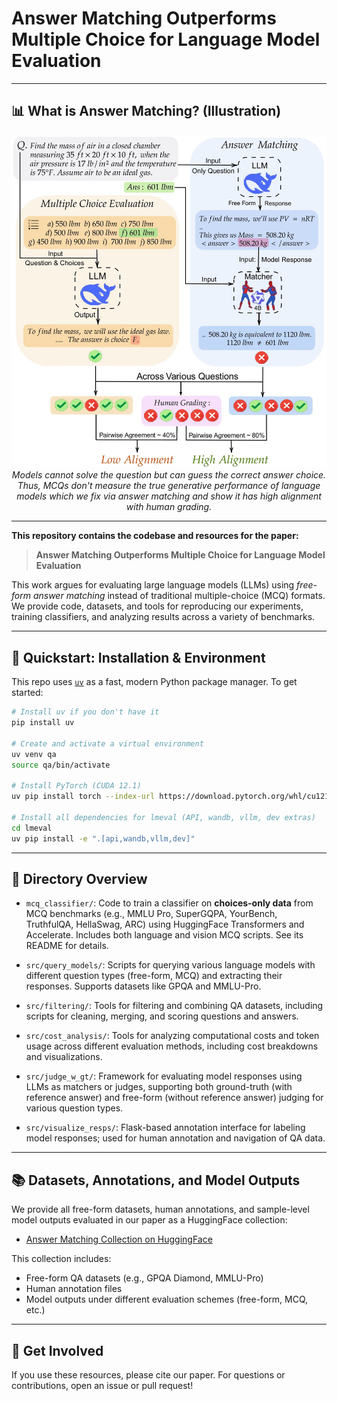 # Answer Matching Outperforms Multiple Choice for Language Model Evaluation

---

## 📊 What is Answer Matching? (Illustration)

<div align="center">
  <img src="data/mmlu_pro/fig1-illustration4.jpg" alt="Answer Matching vs MCQ Illustration" width="600"/>
  <br/>
  <em>Models cannot solve the question but can guess the correct answer choice. Thus, MCQs don't measure the true generative performance of language models which we fix via answer matching and show it has high alignment with human grading.</em>
</div>

---

**This repository contains the codebase and resources for the paper:**

> **Answer Matching Outperforms Multiple Choice for Language Model Evaluation**

This work argues for evaluating large language models (LLMs) using *free-form answer matching* instead of traditional multiple-choice (MCQ) formats. We provide code, datasets, and tools for reproducing our experiments, training classifiers, and analyzing results across a variety of benchmarks.

---

## 🚀 Quickstart: Installation & Environment

This repo uses [`uv`](https://github.com/astral-sh/uv) as a fast, modern Python package manager. To get started:

```bash
# Install uv if you don't have it
pip install uv

# Create and activate a virtual environment
uv venv qa
source qa/bin/activate

# Install PyTorch (CUDA 12.1)
uv pip install torch --index-url https://download.pytorch.org/whl/cu121

# Install all dependencies for lmeval (API, wandb, vllm, dev extras)
cd lmeval
uv pip install -e ".[api,wandb,vllm,dev]"
```


---

## 📂 Directory Overview

- `mcq_classifier/`: Code to train a classifier on <b>choices-only data</b> from MCQ benchmarks (e.g., MMLU Pro, SuperGQPA, YourBench, TruthfulQA, HellaSwag, ARC) using HuggingFace Transformers and Accelerate. Includes both language and vision MCQ scripts. See its README for details.

- `src/query_models/`: Scripts for querying various language models with different question types (free-form, MCQ) and extracting their responses. Supports datasets like GPQA and MMLU-Pro.

- `src/filtering/`: Tools for filtering and combining QA datasets, including scripts for cleaning, merging, and scoring questions and answers.

- `src/cost_analysis/`: Tools for analyzing computational costs and token usage across different evaluation methods, including cost breakdowns and visualizations.

- `src/judge_w_gt/`: Framework for evaluating model responses using LLMs as matchers or judges, supporting both ground-truth (with reference answer) and free-form (without reference answer) judging for various question types.

- `src/visualize_resps/`: Flask-based annotation interface for labeling model responses; used for human annotation and navigation of QA data.

---

## 📚 Datasets, Annotations, and Model Outputs

We provide all free-form datasets, human annotations, and sample-level model outputs evaluated in our paper as a HuggingFace collection:

- [Answer Matching Collection on HuggingFace](https://huggingface.co/collections/nikhilchandak/answer-matching-6866a99934c2a9e625cde219)

This collection includes:
- Free-form QA datasets (e.g., GPQA Diamond, MMLU-Pro)
- Human annotation files
- Model outputs under different evaluation schemes (free-form, MCQ, etc.)

---

## 🤝 Get Involved

If you use these resources, please cite our paper. For questions or contributions, open an issue or pull request!


